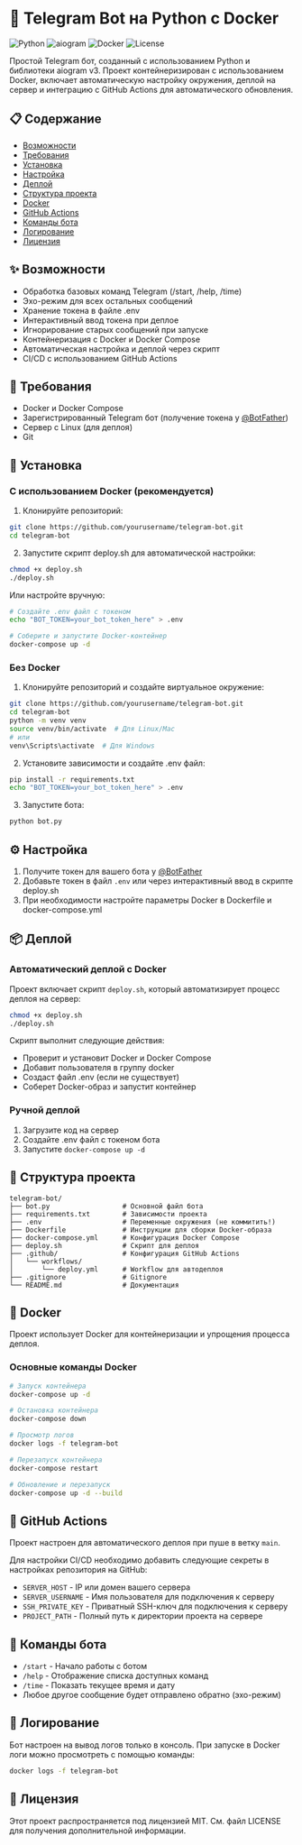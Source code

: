 # 🤖 Telegram Bot на Python с Docker

![Python](https://img.shields.io/badge/Python-3.8+-blue.svg)
![aiogram](https://img.shields.io/badge/aiogram-3.7.0-green.svg)
![Docker](https://img.shields.io/badge/Docker-✓-blue.svg)
![License](https://img.shields.io/badge/License-MIT-yellow.svg)

Простой Telegram бот, созданный с использованием Python и библиотеки aiogram v3. 
Проект контейнеризирован с использованием Docker, включает автоматическую настройку окружения, деплой на сервер и интеграцию с GitHub Actions для автоматического обновления.

## 📋 Содержание

- [Возможности](#возможности)
- [Требования](#требования)
- [Установка](#установка)
- [Настройка](#настройка)
- [Деплой](#деплой)
- [Структура проекта](#структура-проекта)
- [Docker](#docker)
- [GitHub Actions](#github-actions)
- [Команды бота](#команды-бота)
- [Логирование](#логирование)
- [Лицензия](#лицензия)

## ✨ Возможности

- Обработка базовых команд Telegram (/start, /help, /time)
- Эхо-режим для всех остальных сообщений
- Хранение токена в файле .env
- Интерактивный ввод токена при деплое
- Игнорирование старых сообщений при запуске
- Контейнеризация с Docker и Docker Compose
- Автоматическая настройка и деплой через скрипт
- CI/CD с использованием GitHub Actions

## 🔧 Требования

- Docker и Docker Compose
- Зарегистрированный Telegram бот (получение токена у [@BotFather](https://t.me/BotFather))
- Сервер с Linux (для деплоя)
- Git

## 🚀 Установка

### С использованием Docker (рекомендуется)

1. Клонируйте репозиторий:

```bash
git clone https://github.com/yourusername/telegram-bot.git
cd telegram-bot
```

2. Запустите скрипт deploy.sh для автоматической настройки:

```bash
chmod +x deploy.sh
./deploy.sh
```

Или настройте вручную:

```bash
# Создайте .env файл с токеном
echo "BOT_TOKEN=your_bot_token_here" > .env

# Соберите и запустите Docker-контейнер
docker-compose up -d
```

### Без Docker

1. Клонируйте репозиторий и создайте виртуальное окружение:

```bash
git clone https://github.com/yourusername/telegram-bot.git
cd telegram-bot
python -m venv venv
source venv/bin/activate  # Для Linux/Mac
# или
venv\Scripts\activate  # Для Windows
```

2. Установите зависимости и создайте .env файл:

```bash
pip install -r requirements.txt
echo "BOT_TOKEN=your_bot_token_here" > .env
```

3. Запустите бота:

```bash
python bot.py
```

## ⚙️ Настройка

1. Получите токен для вашего бота у [@BotFather](https://t.me/BotFather)
2. Добавьте токен в файл `.env` или через интерактивный ввод в скрипте deploy.sh
3. При необходимости настройте параметры Docker в Dockerfile и docker-compose.yml

## 📦 Деплой

### Автоматический деплой с Docker

Проект включает скрипт `deploy.sh`, который автоматизирует процесс деплоя на сервер:

```bash
chmod +x deploy.sh
./deploy.sh
```

Скрипт выполнит следующие действия:
- Проверит и установит Docker и Docker Compose
- Добавит пользователя в группу docker
- Создаст файл .env (если не существует)
- Соберет Docker-образ и запустит контейнер

### Ручной деплой

1. Загрузите код на сервер
2. Создайте .env файл с токеном бота
3. Запустите `docker-compose up -d`

## 📁 Структура проекта

```
telegram-bot/
├── bot.py                  # Основной файл бота
├── requirements.txt        # Зависимости проекта
├── .env                    # Переменные окружения (не коммитить!)
├── Dockerfile              # Инструкции для сборки Docker-образа
├── docker-compose.yml      # Конфигурация Docker Compose
├── deploy.sh               # Скрипт для деплоя
├── .github/                # Конфигурация GitHub Actions
│   └── workflows/
│       └── deploy.yml      # Workflow для автодеплоя
├── .gitignore              # Gitignore
└── README.md               # Документация
```

## 🐳 Docker

Проект использует Docker для контейнеризации и упрощения процесса деплоя.

### Основные команды Docker

```bash
# Запуск контейнера
docker-compose up -d

# Остановка контейнера
docker-compose down

# Просмотр логов
docker logs -f telegram-bot

# Перезапуск контейнера
docker-compose restart

# Обновление и перезапуск
docker-compose up -d --build
```

## 🔄 GitHub Actions

Проект настроен для автоматического деплоя при пуше в ветку `main`. 

Для настройки CI/CD необходимо добавить следующие секреты в настройках репозитория на GitHub:

- `SERVER_HOST` - IP или домен вашего сервера
- `SERVER_USERNAME` - Имя пользователя для подключения к серверу
- `SSH_PRIVATE_KEY` - Приватный SSH-ключ для подключения к серверу
- `PROJECT_PATH` - Полный путь к директории проекта на сервере

## 🤖 Команды бота

- `/start` - Начало работы с ботом
- `/help` - Отображение списка доступных команд
- `/time` - Показать текущее время и дату
- Любое другое сообщение будет отправлено обратно (эхо-режим)

## 📝 Логирование

Бот настроен на вывод логов только в консоль. При запуске в Docker логи можно просмотреть с помощью команды:

```bash
docker logs -f telegram-bot
```

## 📄 Лицензия

Этот проект распространяется под лицензией MIT. См. файл LICENSE для получения дополнительной информации. 